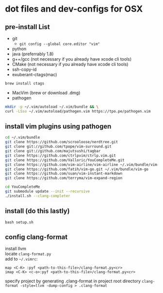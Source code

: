 # dot files and  dev-configs for OSX

## pre-install List
  - git
    - `git config --global core.editor "vim"` 
  - python   
  - java (preferrably 1.8)
  - g++/gcc (not necessary if you already have xcode cli tools)
  - CMake (not necessary if you already have xcode cli tools)
  - ssh-copy-id   
  - exuberant-ctags(mac)
```sh
brew install ctags
```
  - MacVim (brew or download .dmg)   
  - pathogen
```sh
mkdir -p ~/.vim/autoload ~/.vim/bundle && \
curl -LSso ~/.vim/autoload/pathogen.vim https://tpo.pe/pathogen.vim
```

## install vim plugins using pathogen
```sh
cd ~/.vim/bundle
git clone https://github.com/scrooloose/nerdtree.git
git clone git://github.com/tpope/vim-surround.git 
git clone git://github.com/majutsushi/tagbar 
git clone https://github.com/ctrlpvim/ctrlp.vim.git
git clone https://github.com/Valloric/YouCompleteMe.git
git clone https://github.com/vim-airline/vim-airline ~/.vim/bundle/vim-airline
git clone https://github.com/fatih/vim-go.git ~/.vim/bundle/vim-go
git clone https://github.com/suan/vim-instant-markdown
git clone https://github.com/terryma/vim-expand-region

cd YouCompleteMe
git submodule update --init --recursive
./install.sh --clang-completer
```
## install (do this lastly)
```
bash setup.sh
```
## config clang-format
install llvm    
locate `clang-format.py`   
add to `~/.vimrc`:
```
map <C-K> :pyf <path-to-this-file>/clang-format.py<cr>     
imap <C-K> <c-o>:pyf <path-to-this-file>/clang-format.py<cr>
```
specify project by generating .clang-format in project root directory
`clang-format -style=llvm -dump-config > .clang-format`

